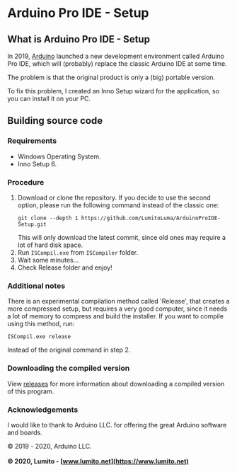 # Arduino Pro IDE - Setup

## What is Arduino Pro IDE - Setup
In 2019, [Arduino](https://arduino.cc) launched a new development environment called Arduino Pro IDE, which will (probably) replace the classic Arduino IDE at some time.

The problem is that the original product is only a (big) portable version.

To fix this problem, I created an Inno Setup wizard for the application, so you can install it on your PC.

## Building source code
### Requirements
-   Windows Operating System.
-   Inno Setup 6.

### Procedure
1.  Download or clone the repository. If you decide to use the second option, please run the following command instead of the classic one:
    ```batch
    git clone --depth 1 https://github.com/LumitoLuma/ArduinoProIDE-Setup.git
    ```
    This will only download the latest commit, since old ones may require a lot of hard disk space.
2.  Run `ISCompil.exe` from `ISCompiler` folder.
3.  Wait some minutes...
4.  Check Release folder and enjoy!

### Additional notes
There is an experimental compilation method called 'Release', that creates a more compressed setup, but requires a very good computer, since it needs a lot of memory to compress and build the installer. If you want to compile using this method, run:
```batch
ISCompil.exe release
```
Instead of the original command in step 2.

### Downloading the compiled version
View [releases](https://github.com/LumitoLuma/ArduinoProIDE-Setup/releases) for more information about downloading a compiled version of this program.

### Acknowledgements
I would like to thank to Arduino LLC. for offering the great Arduino software and boards.

© 2019 - 2020, Arduino LLC.
<br><br>
**© 2020, Lumito - [www.lumito.net](https://www.lumito.net)**
